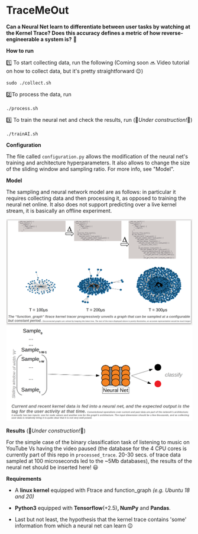 # TraceMeOut

<b>Can a Neural Net learn to differentiate between user tasks by watching at the Kernel Trace? Does this accuracy defines a metric of how reverse-engineerable a system is?</b> 🤩 


<b>How to run</b>

1️⃣ To start collecting data, run the following (Coming soon 🔜 Video tutorial on how to collect data, but it's pretty straightforward 😉)

`sudo ./collect.sh`

2️⃣To process the data, run

`./process.sh`

3️⃣ To train the neural net and check the results, run (🚧<i>Under construction!</i>🚧)

`./trainAI.sh`


<b>Configuration</b>

The file called `configuration.py` allows the modification of the neural net's training and architecture hyperparameters. It also allows to change the size of the sliding window and sampling ratio. For more info, see "Model".

<b>Model</b>

The sampling and neural network model are as follows: in particular it requires collecting data and then processing it, as opposed to training the neural net online. It also does not support predicting over a live kernel stream, it is basically an offline experiment.

<img src="https://github.com/GastonMazzei/TraceMeOut/raw/main/utils/sampling_model.png" width=800>

<img src="https://github.com/GastonMazzei/TraceMeOut/raw/main/utils/neuralnet_model.png" width=800>

<b>Results</b> (🚧<i>Under construction!</i>🚧)

For the simple case of the binary classification task of listening to music on YouTube Vs having the video paused (the database for the 4 CPU cores is currently part of this repo in `processed_trace`. 20-30 secs. of trace data sampled at 100 microseconds led to the ~5Mb databases), the results of the neural net should be inserted here! 😃

<b>Requirements</b>

- A <b>linux kernel</b> equipped with Ftrace and function_graph <i>(e.g. Ubuntu 18 and 20)</i>

- <b>Python3</b> equipped with <b>Tensorflow</b>(+2.5)<b>, NumPy</b> and <b>Pandas</b>. 

- Last but not least, the hypothesis that the kernel trace contains 'some' information from which a neural net can learn 😉

